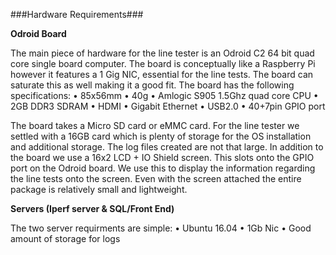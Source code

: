 
###Hardware Requirements###

**Odroid Board**

The main piece of hardware for the line tester is an Odroid C2 64 bit quad core single board computer. 
The board is conceptually like a Raspberry Pi however it features a 1 Gig NIC, essential for the line tests. 
The board can saturate this as well making it a good fit. The board has the following specifications:
	• 85x56mm
	• 40g
	• Amlogic S905 1.5Ghz quad core CPU
	• 2GB DDR3 SDRAM
	• HDMI
	• Gigabit Ethernet
	• USB2.0
	• 40+7pin GPIO port
	
The board takes a Micro SD card or eMMC card. For the line tester we settled with a 16GB card which is plenty of storage 
for the OS installation and additional storage. The log files created are not that large. In addition to the board we use 
a 16x2 LCD + IO Shield screen. This slots onto the GPIO port on the Odroid board. We use this to display the information 
regarding the line tests onto the screen. Even with the screen attached the entire package is relatively small and lightweight.


**Servers (Iperf server & SQL/Front End)**

The two server requirments are simple:
	• Ubuntu 16.04
	• 1Gb Nic 
	• Good amount of storage for logs